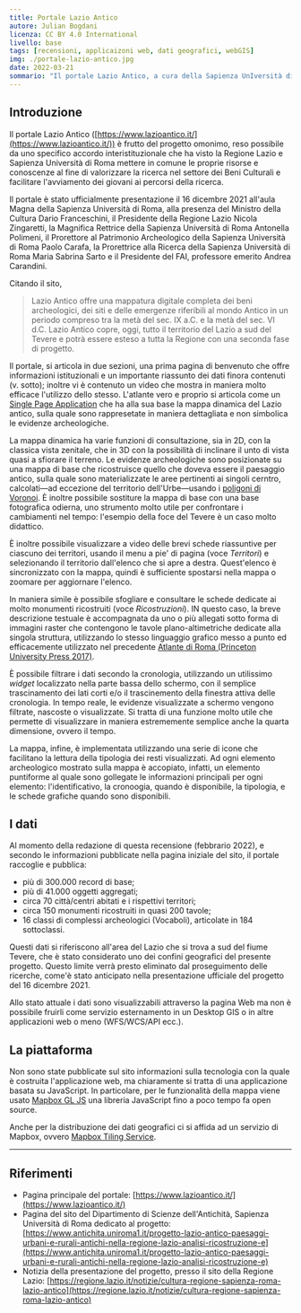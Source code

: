 ```yaml
---
title: Portale Lazio Antico
autore: Julian Bogdani
licenza: CC BY 4.0 International
livello: base
tags: [recensioni, applicaizoni web, dati geografici, webGIS]
img: ./portale-lazio-antico.jpg
date: 2022-03-21
sommario: "Il portale Lazio Antico, a cura della Sapienza UnIversità di Roma e Regione Lazio offre una mappatura digitale completa dei beni archeologici, dei siti e delle emergenze riferibili al mondo Antico in un periodo compreso tra la metà del sec. IX a.C. e la metà del sec. VI d.C. ."
---
```


## Introduzione

Il portale Lazio Antico ([https://www.lazioantico.it/](https://www.lazioantico.it/)) è frutto del progetto omonimo, reso possibile da uno specifico accordo interistituzionale che ha visto la Regione Lazio e Sapienza Università di Roma mettere in comune le proprie risorse e conoscenze al fine di valorizzare la ricerca nel settore dei Beni Culturali e facilitare l'avviamento dei giovani ai percorsi della ricerca.

Il portale è stato ufficialmente presentazione il 16 dicembre 2021 all'aula Magna della Sapienza Università di Roma, alla presenza del Ministro della Cultura  Dario Franceschini, il Presidente della Regione Lazio Nicola Zingaretti, la Magnifica Rettrice della Sapienza Università di Roma Antonella Polimeni, il Prorettore al Patrimonio Archeologico della Sapienza Università di Roma Paolo Carafa, la Prorettrice alla Ricerca della Sapienza Università di Roma Maria Sabrina Sarto e il Presidente del FAI, professore emerito Andrea Carandini.

Citando il sito, 
> Lazio Antico offre una mappatura digitale completa dei beni archeologici, dei siti e delle emergenze riferibili al mondo Antico in un periodo compreso tra la metà del sec. IX a.C. e la metà del sec. VI d.C. Lazio Antico copre, oggi, tutto il territorio del Lazio a sud del Tevere e potrà essere esteso a tutta la Regione con una seconda fase di progetto.

Il portale, si articola in due sezioni, una prima pagina di benvenuto che offre informazioni istituzionali e un importante riassunto dei dati finora contenuti (v. sotto); inoltre vi è contenuto un video che mostra in maniera molto efficace l'utilizzo dello stesso. L'atlante vero e proprio si articola come un [Single Page Application](https://developer.mozilla.org/en-US/docs/Glossary/SPA) che ha alla sua base la mappa dinamica del Lazio antico, sulla quale sono rappresetate in maniera dettagliata e non simbolica le evidenze archeologiche.

La mappa dinamica ha varie funzioni di consultazione, sia in 2D, con la classica vista zenitale, che in 3D con la possibilità di inclinare il unto di vista quasi a sfiorare il terreno. Le evidenze archeologiche sono posizionate su una mappa di base che ricostruisce quello che doveva essere il paesaggio antico, sulla quale sono materializzate le aree pertinenti ai singoli cerntro, calcolati—ad eccezione del territorio dell'Urbe—usando i [poligoni di Voronoi](https://it.wikipedia.org/wiki/Diagramma_di_Voronoi). È inoltre possibile sostiture la mappa di base con una base fotografica odierna, uno strumento molto utile per confrontare i cambiamenti nel tempo: l'esempio della foce del Tevere è un caso molto didattico.

È inoltre possibile visualizzare a video delle brevi schede riassuntive per ciascuno dei territori, usando il menu a pie' di pagina (voce _Territori_) e selezionando il territorio dall'elenco che si apre a destra. Quest'elenco è sincronizzato con la mappa, quindi è sufficiente spostarsi nella mappa o zoomare per aggiornare l'elenco.

In maniera simile è possibile sfogliare e consultare le schede dedicate ai molto monumenti ricostruiti (voce _Ricostruzioni_). IN questo caso, la breve descrizione testuale è accompagnata da uno o più allegati sotto forma di immagini raster che contengono le tavole plano-altimetriche dedicate alla singola struttura, utilizzando lo stesso linguaggio grafico messo a punto ed efficacemente utilizzato nel precedente [Atlante di Roma (Princeton University Press 2017)](https://www.worldcat.org/title/atlante-di-roma-antica-biografia-e-ritratti-della-citta/oclc/1006032427).

È possibile filtrare i dati secondo la cronologia, utilizzando un utilissimo _widget_ localizzato nella parte bassa dello schermo, con il semplice trascinamento dei lati corti e/o il trascinemento della finestra attiva delle cronologia. In tempo reale, le evidenze visualizzate a schermo vengono filtrate, nascoste o visualizzate. Si tratta di una funzione molto utile che permette di visualizzare in maniera estrememente semplice anche la quarta dimensione, ovvero il tempo.

La mappa, infine, è implementata utilizzando una serie di icone che facilitano la lettura della tipologia dei resti visualizzati. Ad ogni elemento archeologico mostrato sulla mappa è accopiato, infatti, un elemento puntiforme al quale sono gollegate le informazioni principali per ogni elemento: l'identificativo, la cronoogia, quando è disponibile, la tipologia, e le schede grafiche quando sono disponibili.

## I dati
Al momento della redazione di questa recensione (febbrario 2022), e secondo le informazioni pubblicate nella pagina iniziale del sito, il portale raccoglie e pubblica:
- più di 300.000 record di base;
- più di 41.000 oggetti aggregati;
- circa 70 città/centri abitati e i rispettivi territori;
- circa 150 monumenti ricostruiti in quasi 200 tavole;
- 16 classi di complessi archeologici (Vocaboli), articolate in 184 sottoclassi.

Questi dati si riferiscono all'area del Lazio che si trova a sud del fiume Tevere, che è stato considerato uno dei confini geografici del presente progetto. Questo limite verrà presto eliminato dal proseguimento delle ricerche, come'è stato anticipato nella presentazione ufficiale del progetto del 16 dicembre 2021.

Allo stato attuale i dati sono visualizzabili attraverso la pagina Web ma non è possibile fruirli come servizio esternamento in un Desktop GIS o in altre applicazioni web o meno (WFS/WCS/API ecc.).

## La piattaforma

Non sono state pubblicate sul sito informazioni sulla tecnologia con la quale è costruita l'applicazione web, ma chiaramente si tratta di una applicazione basata su JavaScript. In particolare, per le funzionalità della mappa viene usato [Mapbox GL JS](https://www.mapbox.com/mapbox-gljs) una libreria JavaScript fino a poco tempo fa open source.

Anche per la distribuzione dei dati geografici ci si affida ad un servizio di Mapbox, ovvero [Mapbox Tiling Service](https://www.mapbox.com/mts).

---

## Riferimenti
- Pagina principale del portale: [https://www.lazioantico.it/](https://www.lazioantico.it/)
- Pagina del sito del Dipartimento di Scienze dell'Antichità, Sapienza Università di Roma dedicato al progetto: [https://www.antichita.uniroma1.it/progetto-lazio-antico-paesaggi-urbani-e-rurali-antichi-nella-regione-lazio-analisi-ricostruzione-e](https://www.antichita.uniroma1.it/progetto-lazio-antico-paesaggi-urbani-e-rurali-antichi-nella-regione-lazio-analisi-ricostruzione-e)
- Notizia della presentazione del progetto, presso il sito della Regione Lazio: [https://regione.lazio.it/notizie/cultura-regione-sapienza-roma-lazio-antico](https://regione.lazio.it/notizie/cultura-regione-sapienza-roma-lazio-antico)
